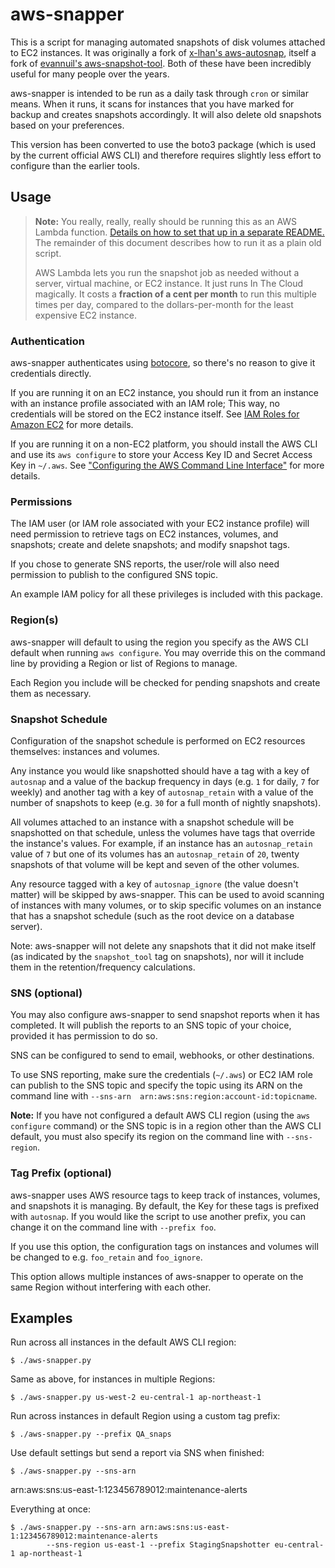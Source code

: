 # aws-snapper

This is a script for managing automated snapshots of disk volumes 
attached to EC2 instances. It was originally a fork of [x-lhan's 
aws-autosnap](https://github.com/x-lhan/aws-autosnap), itself a 
fork of [evannuil's 
aws-snapshot-tool](https://github.com/evannuil/aws-snapshot-tool). 
Both of these have been incredibly useful for many people over the 
years.

aws-snapper is intended to be run as a daily task through `cron` or 
similar means. When it runs, it scans for instances that you have 
marked for backup and creates snapshots accordingly. It will also 
delete old snapshots based on your preferences.

This version has been converted to use the boto3 package (which is 
used by the current official AWS CLI) and therefore requires 
slightly less effort to configure than the earlier tools.

## Usage

> **Note:** You really, really, really should be running this as an 
> AWS Lambda function. [Details on how to set that up in a separate 
> README.](LAMBDA.md) The remainder of this document describes how 
> to run it as a plain old script.
> 
> AWS Lambda lets you run the snapshot job as needed without a 
> server, virtual machine, or EC2 instance. It just runs In The 
> Cloud magically. It costs a **fraction of a cent per month** to 
> run this multiple times per day, compared to the 
> dollars-per-month for the least expensive EC2 instance.

### Authentication

aws-snapper authenticates using 
[botocore](http://botocore.readthedocs.org), so there's no reason 
to give it credentials directly.

If you are running it on an EC2 instance, you should run it from an 
instance with an instance profile associated with an IAM role; This 
way, no credentials will be stored on the EC2 instance itself. See 
[IAM Roles for Amazon 
EC2](http://docs.aws.amazon.com/AWSEC2/latest/UserGuide/iam-roles-for-amazon-ec2.html) 
for more details.

If you are running it on a non-EC2 platform, you should install the 
AWS CLI and use its `aws configure` to store your Access Key ID and 
Secret Access Key in `~/.aws`. See ["Configuring the AWS Command 
Line 
Interface"](http://docs.aws.amazon.com/cli/latest/userguide/cli-chap-getting-started.html) 
for more details.

### Permissions

The IAM user (or IAM role associated with your EC2 instance 
profile) will need permission to retrieve tags on EC2 instances, 
volumes, and snapshots; create and delete snapshots; and modify 
snapshot tags.

If you chose to generate SNS reports, the user/role will also need 
permission to publish to the configured SNS topic.

An example IAM policy for all these privileges is included with 
this package.

### Region(s)

aws-snapper will default to using the region you specify as the AWS 
CLI default when running `aws configure`. You may override this on 
the command line by providing a Region or list of Regions to 
manage.

Each Region you include will be checked for pending snapshots and 
create them as necessary.

### Snapshot Schedule

Configuration of the snapshot schedule is performed on EC2 
resources themselves: instances and volumes.

Any instance you would like snapshotted should have a tag with a 
key of `autosnap` and a value of the backup frequency in days (e.g. 
`1` for daily, `7` for weekly) and another tag with a key of 
`autosnap_retain` with a value of the number of snapshots to keep 
(e.g. `30` for a full month of nightly snapshots).

All volumes attached to an instance with a snapshot schedule will 
be snapshotted on that schedule, unless the volumes have tags that 
override the instance's values. For example, if an instance has an 
`autosnap_retain` value of `7` but one of its volumes has an 
`autosnap_retain` of `20`, twenty snapshots of that volume will be 
kept and seven of the other volumes.

Any resource tagged with a key of `autosnap_ignore` (the value 
doesn't matter) will be skipped by aws-snapper. This can be used to 
avoid scanning of instances with many volumes, or to skip specific 
volumes on an instance that has a snapshot schedule (such as the 
root device on a database server).

Note: aws-snapper will not delete any snapshots that it did not 
make itself (as indicated by the `snapshot_tool` tag on snapshots), 
nor will it include them in the retention/frequency calculations.

### SNS (optional)

You may also configure aws-snapper to send snapshot reports when it 
has completed. It will publish the reports to an SNS topic of your 
choice, provided it has permission to do so.

SNS can be configured to send to email, webhooks, or other 
destinations.

To use SNS reporting, make sure the credentials (`~/.aws`) or EC2 
IAM role can publish to the SNS topic and specify the topic using 
its ARN on the command line with `--sns-arn 
arn:aws:sns:region:account-id:topicname`.

**Note:** If you have not configured a default AWS CLI region 
(using the `aws configure` command) or the SNS topic is in a region 
other than the AWS CLI default, you must also specify its region on 
the command line with `--sns-region`.

### Tag Prefix (optional)

aws-snapper uses AWS resource tags to keep track of instances, 
volumes, and snapshots it is managing. By default, the Key for 
these tags is prefixed with `autosnap`. If you would like the 
script to use another prefix, you can change it on the command line 
with `--prefix foo`.

If you use this option, the configuration tags on instances and 
volumes will be changed to e.g. `foo_retain` and `foo_ignore`.

This option allows multiple instances of aws-snapper to operate on 
the same Region without interfering with each other.

## Examples

Run across all instances in the default AWS CLI region:

    $ ./aws-snapper.py

Same as above, for instances in multiple Regions:

    $ ./aws-snapper.py us-west-2 eu-central-1 ap-northeast-1

Run across instances in default Region using a custom tag prefix:

    $ ./aws-snapper.py --prefix QA_snaps

Use default settings but send a report via SNS when finished:

    $ ./aws-snapper.py --sns-arn 
arn:aws:sns:us-east-1:123456789012:maintenance-alerts

Everything at once:

    $ ./aws-snapper.py --sns-arn arn:aws:sns:us-east-1:123456789012:maintenance-alerts
            --sns-region us-east-1 --prefix StagingSnapshotter eu-central-1 ap-northeast-1

